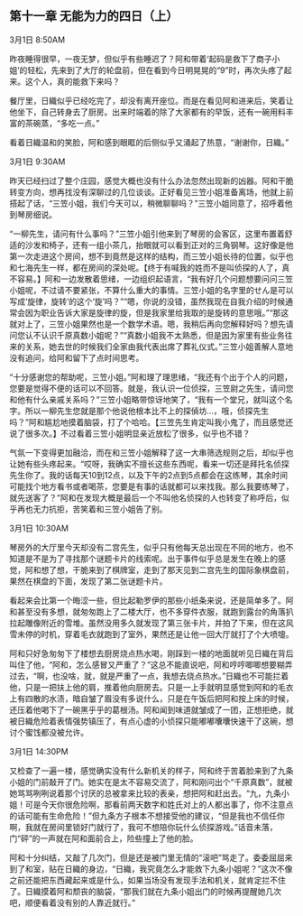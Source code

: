 ## 第十一章 无能为力的四日（上）

3月1日 8:50AM

昨夜睡得很早，一夜无梦，但似乎有些睡迟了？阿和带着‘起码是救下了商子小姐’的轻松，先来到了大厅的轮盘前，但在看到今日明晃晃的“9”时，再次头疼了起来。这个人，真的能救下来吗？

餐厅里，日織似乎已经吃完了，却没有离开座位。而是在看见阿和进来后，笑着让他坐下，自己转身去了厨房。出来时端着的除了大家都有的早饭，还有一碗用料丰富的茶碗蒸，“多吃一点。”

看着日織温和的笑脸，阿和感到眼眶的后侧似乎又涌起了热意，“谢谢你，日織。”

3月1日 9:30AM

昨天已经扫过了整个庄园，感觉大概也没有什么办法忽然出现新的凶器。阿和干脆转变方向，想再找没有深聊过的几位谈谈。正好看见三笠小姐准备离场，他就上前搭起了话，“三笠小姐，我们今天可以，稍微聊聊吗？”三笠小姐同意了，招呼着他到琴房细说。

“一柳先生，请问有什么事吗？”三笠小姐引他来到了琴房的会客区，这里布置着舒适的沙发和椅子，还有一组小茶几，抬眼就可以看到正对的三角钢琴。这好像是他第一次走进这个房间，想不到竟然是这样的结构，而三笠小姐长待的位置，似乎也和七海先生一样，都在房间的深处呢。【终于有喊我的姓而不是叫侦探的人了，真不容易。】阿和一边发散着思绪，一边组织起语言，“我有好几个问题想要问问三笠小姐呢，不过请不要紧张，不算什么重大的事情。三笠小姐的名字里的せん是可以写成‘旋律，旋转’的这个‘旋’吗？”“嗯，你说的没错，虽然我现在自我介绍的时候通常会因为职业告诉大家是旋律的旋，但是我家里给我取的是旋转的意思哦。”“那这就对上了，三笠小姐果然也是一个数学术语。嗯，我稍后再向您解释好吗？想先请问您认不认识千原真数小姐呢？”“真数小姐我不太熟悉，但是因为家里有些业务往来的关系，她去世的时候我们全家由我代表出席了葬礼仪式。”三笠小姐善解人意地没有追问，给阿和留下了点时间思考。

“十分感谢您的帮助呢，三笠小姐。”阿和理了理思绪，“我还有个出于个人的问题，您要是觉得不便的话可以不回答。就是，我认识一位侦探，三笠尉之先生，请问您和他有什么亲戚关系吗？”三笠小姐略带惊讶地笑了，“我有一个堂兄，就叫这个名字。所以一柳先生您就是那个他说他根本比不上的探偵坊…，哦，侦探先生吗？”阿和尴尬地摸着脑袋，打了个哈哈。【三笠先生肯定叫我小鬼了，而且感觉还说了很多次。】不过看着三笠小姐明显亲近放松了很多，似乎也不错？

气氛一下变得更加融洽，而在和三笠小姐解释了这一大串筛选规则之后，却似乎也让她有些头疼起来。“哎呀，我确实不擅长这些东西呢，看来一切还是拜托名侦探先生你了。我的话每天10到12点，以及下午的2点到5点都会在这练琴，其余时间可能找个地方看书或者喝茶，您要是有事的话就都可以来找我。那么我要练琴了，就先送客了？”阿和在发现大概是最后一个不叫他名侦探的人也转变了称呼后，似乎再也无力抗拒，苦笑着和三笠小姐告了别。

3月1日 10:30AM

琴房外的大厅里今天却没有二宫先生，似乎只有他每天总出现在不同的地方，也不知道是不是为了寻找那个谜题卡片的线索呢。出于事件似乎总是发生在晚上的感觉，阿和想了想，干脆来到了棋牌室，走到了那天见到二宫先生的国际象棋盘前，果然在棋盘的下面，发现了第二张谜题卡片。

看起来会比第一个晦涩一些，但比起勒罗伊的那些小纸条来说，还是简单多了。阿和甚至没有多想，就匆匆跑上了二楼大厅，也不多穿件衣服，就跑到露台的角落扒拉起雕像附近的雪堆。虽然没用多久就发现了第三张卡片，并拍了下来，但在这风雪未停的时机，穿着毛衣就跑到了室外，果然还是让他一回大厅就打了个大喷嚏。

阿和只好急匆匆下了楼想去厨房烧点热水喝，刚踩到一楼的地面就听见日織在背后叫住了他，“阿和，怎么感冒又严重了？”这总不能直说吧，阿和哼哼唧唧想要糊弄过去，“啊，也没啥，就，就是严重了一点，我想去烧点热水。”日織也不可能拦着他，只是一把扶上他的肩，推着他向厨房去。只是一上手就明显感觉到阿和的毛衣上有四散的水渍，暗自皱了眉没有多说什么，只是在午饭后把阿和按上床的时候，还压着他喝下了一碗黑乎乎的葛根汤。阿和闻到味道就皱成了一团，正想拒绝，就被日織危险着表情强势镇压了，有点心虚的小侦探只能嘟嘟囔囔快速干了这碗，想讨个蜜饯都没被允许。

3月1日 14:30PM

又检查了一遍一楼，感觉确实没有什么新机关的样子，阿和终于苦着脸来到了九条小姐的门前敲开了门。她实在是太不容易交流了，阿和刚问出个“千原真数”，就被她骂骂咧咧说着那个讨厌的总被拿来比较的表亲，想把阿和赶出去。“九，九条小姐！可是今天你很危险啊，那看前两天数字和姓氏对上的人都出事了，你不注意点的话可能有生命危险！”但九条方子根本不想接受他的建议，“但是我也不信任你啊，我就在房间里锁好门就行了，我可不想陪你玩什么侦探游戏。”话音未落，门“砰”的一声就在阿和面前合上，险些撞上了他的脸。

阿和十分纠结，又敲了几次门，但是还是被门里无情的“滚吧”骂走了。委委屈屈来到了和室，贴在日織的身边，“日織，我究竟怎么才能救下九条小姐呢？”这次不像之前还能把东西藏起来或是什么，如果当场没有发现手法和机关，就肯定拦不住了。日織摸着阿和颓丧的脑袋，“那我们就在九条小姐出门的时候再提醒她几次吧，顺便看着没有别的人靠近就行。”